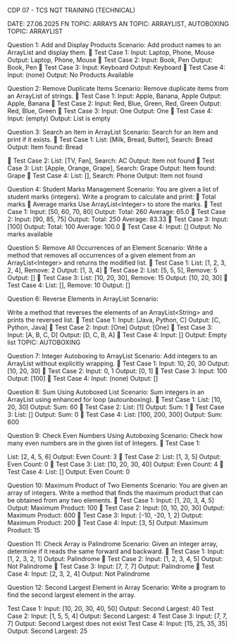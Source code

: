 CDP 07 - TCS NQT TRAINING (TECHNICAL)

DATE: 27.06.2025
FN TOPIC: ARRAYS
AN TOPIC: ARRAYLIST, AUTOBOXING
TOPIC: ARRAYLIST



Question 1: Add and Display Products
Scenario:
Add product names to an ArrayList and display them.
 Test Case 1:
Input: Laptop, Phone, Mouse
Output: Laptop, Phone, Mouse
 Test Case 2:
Input: Book, Pen
Output: Book, Pen
 Test Case 3:
Input: Keyboard
Output: Keyboard
 Test Case 4:
Input: (none)
Output: No Products Available



Question 2: Remove Duplicate Items
Scenario:
Remove duplicate items from an ArrayList of strings.
 Test Case 1:
Input: Apple, Banana, Apple
Output: Apple, Banana
 Test Case 2:
Input: Red, Blue, Green, Red, Green
Output: Red, Blue, Green
 Test Case 3:
Input: One
Output: One
 Test Case 4:
Input: (empty)
Output: List is empty



Question 3: Search an Item in ArrayList
Scenario:
Search for an item and print if it exists.
 Test Case 1:
List: [Milk, Bread, Butter], Search: Bread
Output: Item found: Bread

 Test Case 2:
List: [TV, Fan], Search: AC
Output: Item not found
 Test Case 3:
List: [Apple, Orange, Grape], Search: Grape
Output: Item found: Grape
 Test Case 4:
List: [], Search: Phone
Output: Item not found



Question 4: Student Marks Management
Scenario:
You are given a list of student marks (integers). Write a program to calculate and print:
 Total marks
 Average marks
Use ArrayList&lt;Integer&gt; to store the marks.
 Test Case 1:
Input: [50, 60, 70, 80]
Output: Total: 260
Average: 65.0
 Test Case 2:
Input: [90, 85, 75]
Output: Total: 250
Average: 83.33
 Test Case 3:
Input: [100]
Output: Total: 100
Average: 100.0
 Test Case 4:
Input: []
Output: No marks available



Question 5: Remove All Occurrences of an Element
Scenario:
Write a method that removes all occurrences of a given element from an ArrayList&lt;Integer&gt; and
returns the modified list.
 Test Case 1:
List: [1, 2, 3, 2, 4], Remove: 2
Output: [1, 3, 4]
 Test Case 2:
List: [5, 5, 5], Remove: 5
Output: []
 Test Case 3:
List: [10, 20, 30], Remove: 15
Output: [10, 20, 30]
 Test Case 4:
List: [], Remove: 10
Output: []



Question 6: Reverse Elements in ArrayList
Scenario:

Write a method that reverses the elements of an ArrayList&lt;String&gt; and prints the reversed list.
 Test Case 1:
Input: [Java, Python, C]
Output: [C, Python, Java]
 Test Case 2:
Input: [One]
Output: [One]
 Test Case 3:
Input: [A, B, C, D]
Output: [D, C, B, A]
 Test Case 4:
Input: []
Output: Empty list
TOPIC: AUTOBOXING



Question 7: Integer Autoboxing to ArrayList
Scenario:
Add integers to an ArrayList without explicitly wrapping.
 Test Case 1:
Input: 10, 20, 30
Output: [10, 20, 30]
 Test Case 2:
Input: 0, 1
Output: [0, 1]
 Test Case 3:
Input: 100
Output: [100]
 Test Case 4:
Input: (none)
Output: []



Question 8: Sum Using Autoboxed List
Scenario:
Sum integers in an ArrayList using enhanced for loop (autounboxing).
 Test Case 1:
List: [10, 20, 30]
Output: Sum: 60
 Test Case 2:
List: [1]
Output: Sum: 1
 Test Case 3:
List: []
Output: Sum: 0
 Test Case 4:
List: [100, 200, 300]
Output: Sum: 600



Question 9: Check Even Numbers Using Autoboxing
Scenario:
Check how many even numbers are in the given list of Integers.
 Test Case 1:

List: [2, 4, 5, 6]
Output: Even Count: 3
 Test Case 2:
List: [1, 3, 5]
Output: Even Count: 0
 Test Case 3:
List: [10, 20, 30, 40]
Output: Even Count: 4
 Test Case 4:
List: []
Output: Even Count: 0



Question 10: Maximum Product of Two Elements
Scenario:
You are given an array of integers. Write a method that finds the maximum product that can be
obtained from any two elements.
 Test Case 1:
Input: [1, 20, 3, 4, 5]
Output: Maximum Product: 100
 Test Case 2:
Input: [0, 10, 20, 30]
Output: Maximum Product: 600
 Test Case 3:
Input: [-10, -20, 1, 2]
Output: Maximum Product: 200
 Test Case 4:
Input: [3, 5]
Output: Maximum Product: 15



Question 11: Check Array is Palindrome
Scenario:
Given an integer array, determine if it reads the same forward and backward.
 Test Case 1:
Input: [1, 2, 3, 2, 1]
Output: Palindrome
 Test Case 2:
Input: [1, 2, 3, 4, 5]
Output: Not Palindrome
 Test Case 3:
Input: [7, 7, 7]
Output: Palindrome
 Test Case 4:
Input: [2, 3, 2, 4]
Output: Not Palindrome



Question 12: Second Largest Element in Array
Scenario:
Write a program to find the second largest element in the array.

Test Case 1:
Input: [10, 20, 30, 40, 50]
Output: Second Largest: 40
Test Case 2:
Input: [1, 5, 5, 4]
Output: Second Largest: 4
Test Case 3:
Input: [7, 7, 7]
Output: Second Largest does not exist
Test Case 4:
Input: [15, 25, 35, 35]
Output: Second Largest: 25